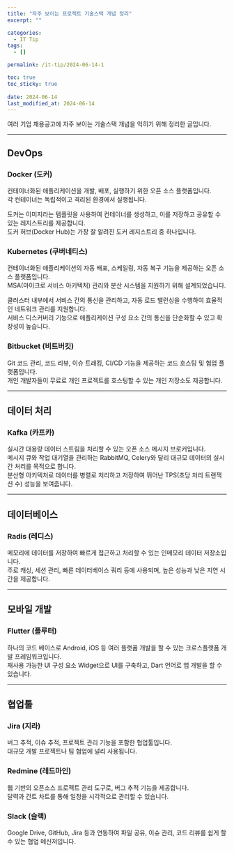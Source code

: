 ```yaml
---
title: "자주 보이는 프로젝트 기술스택 개념 정리"
excerpt: ""

categories:
  - IT Tip
tags:
  - []

permalink: /it-tip/2024-06-14-1

toc: true
toc_sticky: true
 
date: 2024-06-14
last_modified_at: 2024-06-14
---
```


여러 기업 채용공고에 자주 보이는 기술스택 개념을 익히기 위해 정리한 글입니다.

---

## DevOps

### Docker (도커)
컨테이너화된 애플리케이션을 개발, 배포, 실행하기 위한 오픈 소스 플랫폼입니다.  
각 컨테이너는 독립적이고 격리된 환경에서 실행됩니다.

도커는 이미지라는 템플릿을 사용하여 컨테이너를 생성하고, 이를 저장하고 공유할 수 있는 레지스트리를 제공합니다.  
도커 허브(Docker Hub)는 가장 잘 알려진 도커 레지스트리 중 하나입니다.

### Kubernetes (쿠버네티스)
컨테이너화된 애플리케이션의 자동 배포, 스케일링, 자동 복구 기능을 제공하는 오픈 소스 플랫폼입니다.  
MSA(마이크로 서비스 아키텍처) 관리와 분산 시스템을 지원하기 위해 설계되었습니다.

클러스터 내부에서 서비스 간의 통신을 관리하고, 자동 로드 밸런싱을 수행하여 효율적인 네트워크 관리를 지원합니다.  
서비스 디스커버리 기능으로 애플리케이션 구성 요소 간의 통신을 단순화할 수 있고 확장성이 높습니다.

### Bitbucket (비트버킷)
Git 코드 관리, 코드 리뷰, 이슈 트래킹, CI/CD 기능을 제공하는 코드 호스팅 및 협업 플랫폼입니다.  
개인 개발자들이 무료로 개인 프로젝트를 호스팅할 수 있는 개인 저장소도 제공합니다.

---

## 데이터 처리

### Kafka (카프카)
실시간 대용량 데이터 스트림을 처리할 수 있는 오픈 소스 메시지 브로커입니다.  
메시지 큐와 작업 대기열을 관리하는 RabbitMQ, Celery와 달리 대규모 데이터의 실시간 처리를 목적으로 합니다.  
분산형 아키텍처로 데이터를 병렬로 처리하고 저장하여 뛰어난 TPS(초당 처리 트랜잭션 수) 성능을 보여줍니다.

---

## 데이터베이스

### Radis (레디스)
메모리에 데이터를 저장하여 빠르게 접근하고 처리할 수 있는 인메모리 데이터 저장소입니다.  
주로 캐싱, 세션 관리, 빠른 데이터베이스 쿼리 등에 사용되며, 높은 성능과 낮은 지연 시간을 제공합니다.

---

## 모바일 개발

### Flutter (플루터)
하나의 코드 베이스로 Android, iOS 등 여러 플랫폼 개발을 할 수 있는 크로스플랫폼 개발 프레임워크입니다.  
재사용 가능한 UI 구성 요소 Widget으로 UI를 구축하고, Dart 언어로 앱 개발을 할 수 있습니다.

---

## 협업툴

### Jira (지라)
버그 추적, 이슈 추적, 프로젝트 관리 기능을 포함한 협업툴입니다.  
대규모 개발 프로젝트나 팀 협업에 널리 사용됩니다.

### Redmine (레드마인)
웹 기반의 오픈소스 프로젝트 관리 도구로, 버그 추적 기능을 제공합니다.  
달력과 간트 차트를 통해 일정을 시각적으로 관리할 수 있습니다.

### Slack (슬랙)
Google Drive, GitHub, Jira 등과 연동하여 파일 공유, 이슈 관리, 코드 리뷰를 쉽게 할 수 있는 협업 메신저입니다.
